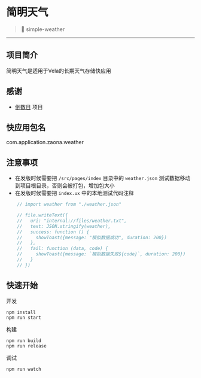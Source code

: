 # 简明天气

> 🧩 simple-weather

---

## 项目简介

简明天气是适用于Vela的长期天气存储快应用

## 感谢
- [倒数日](https://github.com/sf-yuzifu/daymatter) 项目

## 快应用包名
com.application.zaona.weather

## 注意事项
- 在发版时候需要把 `/src/pages/index` 目录中的 `weather.json` 测试数据移动到项目根目录，否则会被打包，增加包大小
- 在发版时候需要把 `index.ux` 中的本地测试代码注释
``` js
    // import weather from "./weather.json"

    // file.writeText({
    //   uri: "internal://files/weather.txt",
    //   text: JSON.stringify(weather),
    //   success: function () {
    //     showToast({message: "模拟数据成功", duration: 200})
    //   },
    //   fail: function (data, code) {
    //     showToast({message: `模拟数据失败${code}`, duration: 200})
    //   }
    // })
```

## 快速开始

开发

```
npm install
npm run start
```

构建

```
npm run build
npm run release
```

调试

```
npm run watch
```
